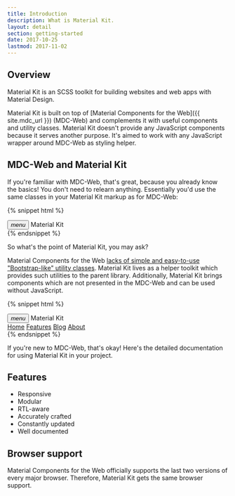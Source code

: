 ```yaml
---
title: Introduction
description: What is Material Kit.
layout: detail
section: getting-started
date: 2017-10-25
lastmod: 2017-11-02
---
```


## Overview

Material Kit is an SCSS toolkit for building websites and web apps with Material Design.

Material Kit is built on top of [Material Components for the Web]({{ site.mdc_url }}) (MDC-Web)
and complements it with useful components and utility classes. Material Kit doesn't provide any
JavaScript components because it serves another purpose. It's aimed to work with any JavaScript
wrapper around MDC-Web as styling helper.

## MDC-Web and Material Kit

If you're familiar with MDC-Web, that's great, because you already know the basics! You don't need
to relearn anything. Essentially you'd use the same classes in your Material Kit markup as for MDC-Web:

{% snippet html %}
<div class="mdc-toolbar">
  <div class="mdc-toolbar__row">
    <div class="mdc-toolbar__section mdc-toolbar__section--align-start">
      <button class="mdc-toolbar__menu-icon"><i class="material-icons">menu</i></button>
      <span class="mdc-toolbar__title">Material Kit</span>
    </div>
  </div>
</div>
{% endsnippet %}

So what's the point of Material Kit, you may ask?

Material Components for the Web
[lacks of simple and easy-to-use "Bootstrap-like" utility classes](https://github.com/material-components/material-components-web/issues/23#issuecomment-316414839).
Material Kit lives as a helper toolkit which provides such utilities to the parent library.
Additionally, Material Kit brings components which are not presented in the MDC-Web and can be used
without JavaScript.

{% snippet html %}
<div class="mdc-toolbar">
  <div class="mdc-toolbar__row">
    <div class="mdc-toolbar__section mdc-toolbar__section--align-start">
      <button class="mdc-toolbar__menu-icon"><i class="material-icons">menu</i></button>
      <span class="mdc-toolbar__title">Material Kit</span>
      <nav class="mk-toolbar-nav">
        <a class="mk-toolbar-nav__tab mk-toolbar-nav__tab--active" href="javascript:void(0)">Home</a>
        <a class="mk-toolbar-nav__tab" href="javascript:void(0)">Features</a>
        <a class="mk-toolbar-nav__tab" href="javascript:void(0)">Blog</a>
        <a class="mk-toolbar-nav__tab" href="javascript:void(0)">About</a>
      </nav>
    </div>
  </div>
</div>
{% endsnippet %}

If you're new to MDC-Web, that's okay! Here's the detailed documentation for using Material Kit
in your project.

## Features

- Responsive
- Modular
- RTL-aware
- Accurately crafted
- Constantly updated
- Well documented

## Browser support

Material Components for the Web officially supports the last two versions of every major browser.
Therefore, Material Kit gets the same browser support.
